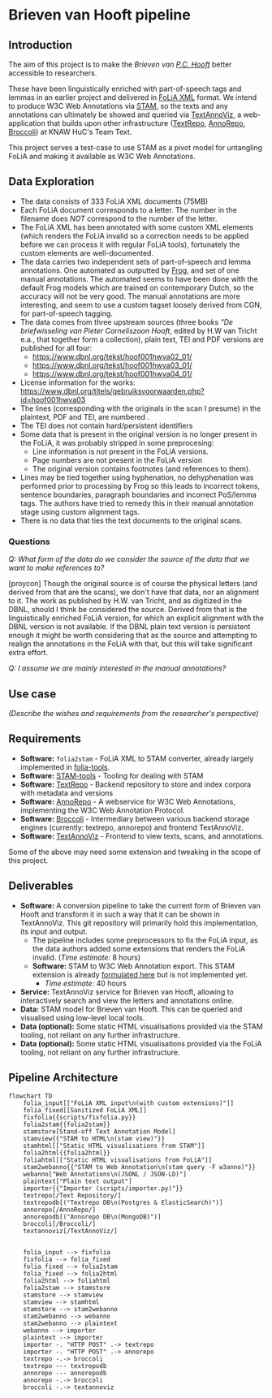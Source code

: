 # Brieven van Hooft pipeline

## Introduction

The aim of this project is to make the *Brieven van [P.C.
Hooft](https://nl.wikipedia.org/wiki/Pieter_Corneliszoon_Hooft)* better 
accessible to researchers. 

These have been linguistically enriched with part-of-speech tags and lemmas in an earlier project and
delivered in [FoLiA XML](https://proycon.github.io/folia) format. We intend to
produce W3C Web Annotations via [STAM](https://annotation.github.io), so the
texts and any annotations can ultimately be showed and queried via
[TextAnnoViz](https://github.com/knaw-huc/textannoviz), a web-application that
builds upon other infrastructure
([TextRepo](https://github.com/knaw-huc/textrepo),
[AnnoRepo](https://github.com/knaw-huc/annorepo),
[Broccoli](https://github.com/knaw-huc/broccoli)) at KNAW HuC's Team Text.

This project serves a test-case to use STAM as a pivot model for untangling
FoLiA and making it available as W3C Web Annotations.

## Data Exploration

* The data consists of 333 FoLiA XML documents (75MB)
* Each FoLiA document corresponds to a letter. The number in the filename does *NOT* correspond to the number of the letter.
* The FoLiA XML has been annotated with some custom XML elements (which renders the FoLiA invalid so a correction needs to be applied before we can process it with regular FoLiA tools), fortunately the custom elements are well-documented.
* The data carries two independent sets of part-of-speech and lemma annotations. One automated as outputted by [Frog](https://languagemachines.github.io/frog), and set of one manual annotations. The automated seems to have been done with the default Frog models which are trained on contemporary Dutch, so the accuracy will not be very good. The manual annotations are more interesting, and seem to use a custom tagset loosely derived from CGN, for part-of-speech tagging.
* The data comes from three upstream sources (three books *"De briefwisseling van Pieter Corneliszoon Hooft*, edited by H.W van Tricht e.a., that together form a collection), plain text, TEI and PDF versions are published for all four:
    * <https://www.dbnl.org/tekst/hoof001hwva02_01/>
    * <https://www.dbnl.org/tekst/hoof001hwva03_01/>
    * <https://www.dbnl.org/tekst/hoof001hwva04_01/>
* License information for the works: <https://www.dbnl.org/titels/gebruiksvoorwaarden.php?id=hoof001hwva03>
* The lines (corresponding with the originals in the scan I presume) in the plaintext, PDF and TEI, are numbered .
* The TEI does not contain hard/persistent identifiers
* Some data that is present in the original version is no longer present in the FoLiA, it was probably stripped in some preprocesing:
    * Line information is not present in the FoLiA versions.
    * Page numbers are not present in the FoLiA version
    * The original version contains footnotes (and references to them).
* Lines may be tied together using hyphenation, no dehyphenation was performed prior to processing by Frog so this leads to incorrect tokens, sentence boundaries, paragraph boundaries and incorrect PoS/lemma tags. The authors have tried to remedy this in their manual annotation stage using custom alignment tags.
* There is no data that ties the text documents to the original scans.

### Questions

*Q: What form of the data do we consider the source of the data that we want to make references to?*

[proycon] Though the original source is of course the physical letters (and
derived from that are the scans), we don't have that data, nor an alignment to
it. The work as published by H.W. van Tricht, and as digitized in the DBNL,
should I think be considered the source. Derived from that is the
linguistically enriched FoLiA version, for which an explicit alignment with the
DBNL version is not available. If the DBNL plain text version is persistent
enough it might be worth considering that as the source and attempting to
realign the annotations in the FoLiA with that, but this will take significant
extra effort.

*Q: I assume we are mainly interested in the manual annotations?*

## Use case

*(Describe the wishes and requirements from the researcher's perspective)*

## Requirements

* **Software:** `folia2stam` - FoLiA XML to STAM converter, already largely implemented in [folia-tools](https://github.com/proycon/folia-tools).
* **Software:** [STAM-tools](https://github.com/annotation/stam-tools) - Tooling for dealing with STAM
* **Software:** [TextRepo](https://github.com/knaw-huc/textrepo) - Backend repository to store and index corpora with metadata and versions
* **Software:** [AnnoRepo](https://github.com/knaw-huc/annorepo) - A webservice for W3C Web Annotations, implementing the W3C Web Annotation Protocol.
* **Software:** [Broccoli](https://github.com/knaw-huc/broccoli) - Intermediary between various backend storage engines (currently: textrepo, annorepo) and frontend TextAnnoViz.
* **Software:** [TextAnnoViz](https://github.com/knaw-huc/textannoviz) - Frontend to view texts, scans, and annotations.

Some of the above may need some extension and tweaking in the scope of this project.

## Deliverables

* **Software:** A conversion pipeline to take the current form of Brieven van Hooft and transform it in such a way that it can be shown in TextAnnoViz. This git repository will primarily hold this implementation, its input and output.
    * The pipeline includes some preprocessors to fix the FoLiA input, as the data authors added some extensions that renders the FoLiA invalid. (*Time estimate:* 8 hours)
    * **Software:** STAM to W3C Web Annotation export. This STAM extension is already [formulated here](https://github.com/annotation/stam/tree/master/extensions/stam-webannotations) but is not implemented yet.
        * *Time estimate:* 40 hours
* **Service:** TextAnnoViz service for Brieven van Hooft, allowing to interactively search and view the letters and annotations online.
* **Data:** STAM model for Brieven van Hooft. This can be queried and visualised using low-level local tools.
* **Data (optional):** Some static HTML visualisations provided via the STAM tooling, not reliant on any further infrastructure.
* **Data (optional):** Some static HTML visualisations provided via the FoLiA tooling, not reliant on any further infrastructure.

## Pipeline Architecture

```mermaid
flowchart TD
    folia_input[["FoLiA XML input\n(with custom extensions)"]]
    folia_fixed[[Sanitized FoLiA XML]]
    fixfolia{{scripts/fixfolia.py}}
    folia2stam{{folia2stam}}
    stamstore[Stand-off Text Annotation Model]
    stamview{{"STAM to HTML\n(stam view)"}}
    stamhtml[["Static HTML visualisations from STAM"]]
    folia2html{{folia2html}}
    foliahtml[["Static HTML visualisations from FoLiA"]]
    stam2webanno{{"STAM to Web Annotation\n(stam query -F w3anno)"}}
    webanno["Web Annotations\n(JSONL / JSON-LD)"]
    plaintext["Plain text output"]
    importer{{"Importer (scripts/importer.py)"}}
    textrepo[/Text Repository/]
    textrepodb[("Textrepo DB\n(Postgres & ElasticSearch)")]
    annorepo[/AnnoRepo/]
    annorepodb[("Annorepo DB\n(MongoDB)")]
    broccoli[/Broccoli/]
    textannoviz[/TextAnnoViz/]


    folia_input --> fixfolia 
    fixfolia --> folia_fixed
    folia_fixed --> folia2stam
    folia_fixed --> folia2html
    folia2html --> foliahtml
    folia2stam --> stamstore
    stamstore --> stamview
    stamview --> stamhtml
    stamstore --> stam2webanno
    stam2webanno --> webanno
    stam2webanno --> plaintext
    webanno --> importer
    plaintext --> importer
    importer -. "HTTP POST" .-> textrepo
    importer -. "HTTP POST" .-> annorepo
    textrepo -.-> broccoli
    textrepo --- textrepodb
    annorepo --- annorepodb
    annorepo -.-> broccoli
    broccoli -.-> textannoviz
```
